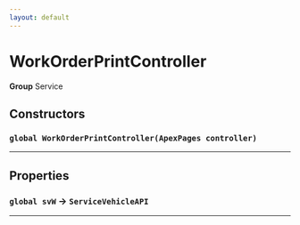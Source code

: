 ```yaml
---
layout: default
---
```

# WorkOrderPrintController



**Group** Service

## Constructors
### `global WorkOrderPrintController(ApexPages controller)`
---
## Properties

### `global svW` → `ServiceVehicleAPI`


---
